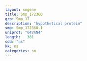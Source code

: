 ```yaml
---
layout: smgene
title: Smp_172360
grp: Smp_17
description: "hypothetical protein"
smp: Smp_172360.1
uniprot: "G4VAN4"
length:   381
cdd: "ns"
kk: ns
categories: sm
---
```

